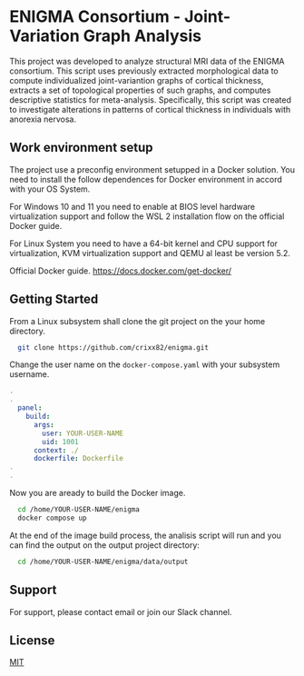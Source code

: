 
# ENIGMA Consortium - Joint-Variation Graph Analysis

This project was developed to analyze structural MRI data of the ENIGMA consortium. This script uses previously extracted morphological data to compute individualized joint-variantion graphs of cortical thickness, extracts a set of topological properties of such graphs, and computes descriptive statistics for meta-analysis. 
Specifically, this script was created to investigate alterations in patterns of cortical thickness in individuals with anorexia nervosa.


## Work environment setup

The project use a preconfig environment setupped in a Docker solution. You need to install the follow dependences for Docker environment in accord with your OS System.

For Windows 10 and 11 you need to enable at BIOS level hardware virtualization support and follow the WSL 2 installation flow on the official Docker guide.

For Linux System you need to have a 64-bit kernel and CPU support for virtualization, KVM virtualization support and QEMU al least be version 5.2.

Official Docker guide.
https://docs.docker.com/get-docker/


## Getting Started

From a Linux subsystem shall clone the git project on the your home directory.


```bash
  git clone https://github.com/crixx82/enigma.git
```
Change the user name on the `docker-compose.yaml` with your subsystem username.
```yaml
.
.
  panel:
    build:
      args:
        user: YOUR-USER-NAME
        uid: 1001
      context: ./
      dockerfile: Dockerfile
.
.
```

Now you are aready to build the Docker image.

```bash
  cd /home/YOUR-USER-NAME/enigma
  docker compose up
```

At the end of the image build process, the analisis script will run and you can find the output on the output project directory:

```bash
  cd /home/YOUR-USER-NAME/enigma/data/output
```
## Support

For support, please contact email or join our Slack channel.


## License

[MIT](https://choosealicense.com/licenses/mit/)

